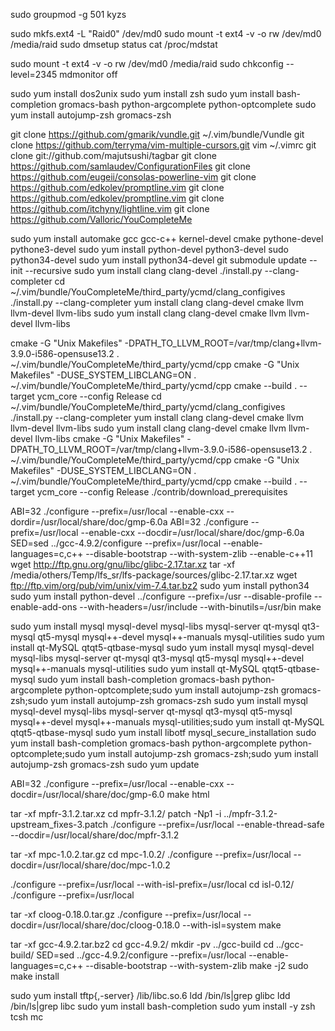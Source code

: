 
 sudo groupmod -g 501 kyzs 

sudo mkfs.ext4 -L "Raid0" /dev/md0 
sudo mount -t ext4 -v -o rw /dev/md0 /media/raid
sudo dmsetup status
cat /proc/mdstat 

sudo mount -t ext4 -v -o rw /dev/md0 /media/raid 
sudo chkconfig --level=2345 mdmonitor off 


sudo yum install dos2unix
sudo yum install zsh
sudo yum install bash-completion gromacs-bash  python-argcomplete python-optcomplete
sudo yum install autojump-zsh gromacs-zsh

git clone https://github.com/gmarik/vundle.git ~/.vim/bundle/Vundle
git clone https://github.com/terryma/vim-multiple-cursors.git
vim ~/.vimrc
git clone git://github.com/majutsushi/tagbar
git clone https://github.com/samlaudev/ConfigurationFiles
git clone https://github.com/eugeii/consolas-powerline-vim
git clone  https://github.com/edkolev/promptline.vim
git clone  https://github.com/edkolev/promptline.vim
git clone https://github.com/itchyny/lightline.vim
git clone https://github.com/Valloric/YouCompleteMe

sudo yum install automake gcc gcc-c++ kernel-devel cmake pythone-devel pythone3-devel 
sudo yum install python-devel python3-devel 
sudo python34-devel 
sudo yum install python34-devel 
git submodule update --init --recursive 
sudo yum install clang clang-devel 
./install.py --clang-completer
cd ~/.vim/bundle/YouCompleteMe/third_party/ycmd/clang_configives
./install.py --clang-completer
yum install clang clang-devel cmake llvm llvm-devel llvm-libs 
sudo yum install clang clang-devel cmake llvm llvm-devel llvm-libs 

cmake -G "Unix Makefiles" -DPATH_TO_LLVM_ROOT=/var/tmp/clang+llvm-3.9.0-i586-opensuse13.2 . ~/.vim/bundle/YouCompleteMe/third_party/ycmd/cpp
cmake -G "Unix Makefiles" -DUSE_SYSTEM_LIBCLANG=ON . ~/.vim/bundle/YouCompleteMe/third_party/ycmd/cpp
cmake --build . --target ycm_core --config Release 
cd ~/.vim/bundle/YouCompleteMe/third_party/ycmd/clang_configives
./install.py --clang-completer
yum install clang clang-devel cmake llvm llvm-devel llvm-libs 
sudo yum install clang clang-devel cmake llvm llvm-devel llvm-libs 
cmake -G "Unix Makefiles" -DPATH_TO_LLVM_ROOT=/var/tmp/clang+llvm-3.9.0-i586-opensuse13.2 . ~/.vim/bundle/YouCompleteMe/third_party/ycmd/cpp
cmake -G "Unix Makefiles" -DUSE_SYSTEM_LIBCLANG=ON . ~/.vim/bundle/YouCompleteMe/third_party/ycmd/cpp
cmake --build . --target ycm_core --config Release 
./contrib/download_prerequisites 

ABI=32 ./configure --prefix=/usr/local --enable-cxx --dordir=/usr/local/share/doc/gmp-6.0a
ABI=32 ./configure --prefix=/usr/local --enable-cxx --docdir=/usr/local/share/doc/gmp-6.0a
SED=sed ../gcc-4.9.2/configure --prefix=/usr/local --enable-languages=c,c++ --disable-bootstrap --with-system-zlib --enable-c++11
wget http://ftp.gnu.org/gnu/libc/glibc-2.17.tar.xz
tar -xf /media/others/Temp/lfs_sr/lfs-package/sources/glibc-2.17.tar.xz
wget ftp://ftp.vim/org/pub/vim/unix/vim-7.4.tar.bz2
sudo yum install python34 
sudo yum install python-devel
../configure --prefix=/usr --disable-profile --enable-add-ons --with-headers=/usr/include --with-binutils=/usr/bin 
make 

sudo yum install mysql mysql-devel mysql-libs mysql-server qt-mysql qt3-mysql qt5-mysql mysql++-devel  mysql++-manuals  mysql-utilities
sudo yum install qt-MySQL qtqt5-qtbase-mysql
sudo yum install mysql mysql-devel mysql-libs mysql-server qt-mysql qt3-mysql qt5-mysql mysql++-devel  mysql++-manuals  mysql-utilities
sudo yum install qt-MySQL qtqt5-qtbase-mysql
sudo yum install bash-completion gromacs-bash  python-argcomplete python-optcomplete;sudo yum install autojump-zsh gromacs-zsh;sudo yum install autojump-zsh gromacs-zsh
sudo yum install mysql mysql-devel mysql-libs mysql-server qt-mysql qt3-mysql qt5-mysql mysql++-devel  mysql++-manuals  mysql-utilities;sudo yum install qt-MySQL qtqt5-qtbase-mysql
sudo yum install libotf 
mysql_secure_installation 
sudo yum install bash-completion gromacs-bash  python-argcomplete python-optcomplete;sudo yum install autojump-zsh gromacs-zsh;sudo yum install autojump-zsh gromacs-zsh
sudo yum update 

ABI=32 ./configure --prefix=/usr/local --enable-cxx --docdir=/usr/local/share/doc/gmp-6.0
make html

tar -xf mpfr-3.1.2.tar.xz 
cd mpfr-3.1.2/
patch -Np1 -i ../mpfr-3.1.2-upstream_fixes-3.patch 
./configure --prefix=/usr/local --enable-thread-safe --docdir=/usr/local/share/doc/mpfr-3.1.2

tar -xf mpc-1.0.2.tar.gz 
cd mpc-1.0.2/
./configure --prefix=/usr/local --docdir=/usr/local/share/doc/mpc-1.0.2 

./configure --prefix=/usr/local --with-isl-prefix=/usr/local 
cd isl-0.12/
./configure --prefix=/usr/local  

tar -xf cloog-0.18.0.tar.gz 
./configure --prefix=/usr/local --docdir=/usr/local/share/doc/cloog-0.18.0 --with-isl=system
make 

tar -xf gcc-4.9.2.tar.bz2 
cd gcc-4.9.2/
mkdir -pv ../gcc-build
cd ../gcc-build/
SED=sed ../gcc-4.9.2/configure --prefix=/usr/local --enable-languages=c,c++ --disable-bootstrap --with-system-zlib 
make -j2 
sudo make install 

sudo yum install tftp{,-server}
/lib/libc.so.6 
ldd /bin/ls|grep glibc
ldd /bin/ls|grep libc
sudo yum install bash-completion
sudo yum install -y zsh tcsh mc
